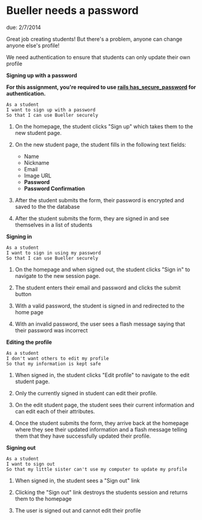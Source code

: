 # Bueller needs a password

due: 2/7/2014

Great job creating students! But there's a problem, anyone can change anyone else's profile!

We need authentication to ensure that students can only update their own profile

**Signing up with a password**

**For this assignment, you're required to use [rails has_secure_password](https://www.google.com/search?q=rails+has_secure_password)
for authentication.**

```
As a student
I want to sign up with a password
So that I can use Bueller securely
```

1. On the homepage, the student clicks "Sign up" which takes them
   to the new student page.

2. On the new student page, the student fills in the following text fields:
    * Name
    * Nickname
    * Email
    * Image URL
    * **Password**
    * **Password Confirmation**

3. After the student submits the form, their password is encrypted and saved to the the database

4. After the student submits the form, they are signed in and see themselves in a list of students

**Signing in**

```
As a student
I want to sign in using my password
So that I can use Bueller securely
```

1. On the homepage and when signed out, the student clicks "Sign in" to navigate to the new session page.

2. The student enters their email and password and clicks the submit button

3. With a valid password, the student is signed in and redirected to the home page

4. With an invalid password, the user sees a flash message saying that their password was incorrect

**Editing the profile**

```
As a student
I don't want others to edit my profile
So that my information is kept safe
```

1. When signed in, the student clicks "Edit profile" to navigate to the edit
   student page.

2. Only the currently signed in student can edit their profile.

3. On the edit student page, the student sees their current information and can
   edit each of their attributes.

4. Once the student submits the form, they arrive back at the homepage where
   they see their updated information and a flash message telling them that they
   have successfully updated their profile.

**Signing out**

```
As a student
I want to sign out
So that my little sister can't use my computer to update my profile
```

1. When signed in, the student sees a "Sign out" link

2. Clicking the "Sign out" link destroys the students session and returns them to the homepage

3. The user is signed out and cannot edit their profile
